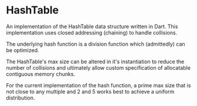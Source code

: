 # HashTable

An implementation of the HashTable data structure written in Dart.
This implementation uses closed addressing (chaining) to handle collisions.

The underlying hash function is a division function which (admittedly) can be optimized.

The HashTable's max size can be altered in it's instantiation to reduce the number of collisions and ultimately allow custom specification of allocatable contiguous memory chunks. 

For the current implementation of the hash function, a prime max size that is not close to any multiple and 2 and 5 works best to achieve a uniform distribution.